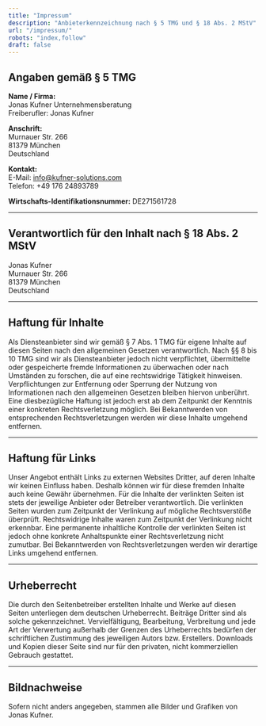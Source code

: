 ```yaml
---
title: "Impressum"
description: "Anbieterkennzeichnung nach § 5 TMG und § 18 Abs. 2 MStV"
url: "/impressum/"
robots: "index,follow"
draft: false
---
```


## Angaben gemäß § 5 TMG

**Name / Firma:**  
Jonas Kufner Unternehmensberatung  
Freiberufler: Jonas Kufner  

**Anschrift:**  
Murnauer Str. 266  
81379 München  
Deutschland  

**Kontakt:**  
E-Mail: [info@kufner-solutions.com](mailto:info@kufner-solutions.com)  
Telefon: +49 176 24893789  

**Wirtschafts-Identifikationsnummer:** DE271561728  

---

## Verantwortlich für den Inhalt nach § 18 Abs. 2 MStV

Jonas Kufner  
Murnauer Str. 266  
81379 München  
Deutschland  

---

## Haftung für Inhalte

Als Diensteanbieter sind wir gemäß § 7 Abs. 1 TMG für eigene Inhalte auf diesen Seiten nach den allgemeinen Gesetzen verantwortlich. Nach §§ 8 bis 10 TMG sind wir als Diensteanbieter jedoch nicht verpflichtet, übermittelte oder gespeicherte fremde Informationen zu überwachen oder nach Umständen zu forschen, die auf eine rechtswidrige Tätigkeit hinweisen.  
Verpflichtungen zur Entfernung oder Sperrung der Nutzung von Informationen nach den allgemeinen Gesetzen bleiben hiervon unberührt. Eine diesbezügliche Haftung ist jedoch erst ab dem Zeitpunkt der Kenntnis einer konkreten Rechtsverletzung möglich. Bei Bekanntwerden von entsprechenden Rechtsverletzungen werden wir diese Inhalte umgehend entfernen.  

---

## Haftung für Links

Unser Angebot enthält Links zu externen Websites Dritter, auf deren Inhalte wir keinen Einfluss haben. Deshalb können wir für diese fremden Inhalte auch keine Gewähr übernehmen. Für die Inhalte der verlinkten Seiten ist stets der jeweilige Anbieter oder Betreiber verantwortlich. Die verlinkten Seiten wurden zum Zeitpunkt der Verlinkung auf mögliche Rechtsverstöße überprüft. Rechtswidrige Inhalte waren zum Zeitpunkt der Verlinkung nicht erkennbar. Eine permanente inhaltliche Kontrolle der verlinkten Seiten ist jedoch ohne konkrete Anhaltspunkte einer Rechtsverletzung nicht zumutbar. Bei Bekanntwerden von Rechtsverletzungen werden wir derartige Links umgehend entfernen.  

---

## Urheberrecht

Die durch den Seitenbetreiber erstellten Inhalte und Werke auf diesen Seiten unterliegen dem deutschen Urheberrecht. Beiträge Dritter sind als solche gekennzeichnet. Vervielfältigung, Bearbeitung, Verbreitung und jede Art der Verwertung außerhalb der Grenzen des Urheberrechts bedürfen der schriftlichen Zustimmung des jeweiligen Autors bzw. Erstellers. Downloads und Kopien dieser Seite sind nur für den privaten, nicht kommerziellen Gebrauch gestattet.  

---

## Bildnachweise

Sofern nicht anders angegeben, stammen alle Bilder und Grafiken von Jonas Kufner.  
